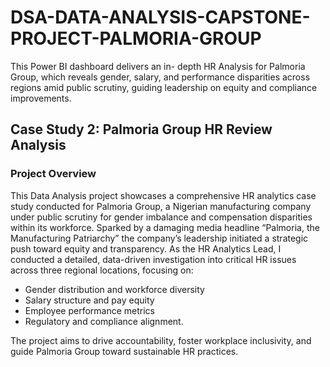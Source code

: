 # DSA-DATA-ANALYSIS-CAPSTONE-PROJECT-PALMORIA-GROUP
This Power BI dashboard delivers an in- depth HR Analysis for Palmoria Group, which reveals gender, salary, and performance disparities across regions amid public scrutiny, guiding leadership on equity and compliance improvements.

## Case Study 2: Palmoria Group HR Review Analysis 

### Project Overview
This Data Analysis project showcases a comprehensive HR analytics case study conducted for Palmoria Group, a Nigerian manufacturing company under public scrutiny for gender imbalance and compensation disparities within its workforce. Sparked by a damaging media headline “Palmoria, the Manufacturing Patriarchy” the company’s leadership initiated a strategic push toward equity and transparency.
As the HR Analytics Lead, I conducted a detailed, data-driven investigation into critical HR issues across three regional locations, focusing on:
 - Gender distribution and workforce diversity
 - Salary structure and pay equity
 -  Employee performance metrics
 - Regulatory and compliance alignment.

The project aims to drive accountability, foster workplace inclusivity, and guide Palmoria Group toward sustainable HR practices.

